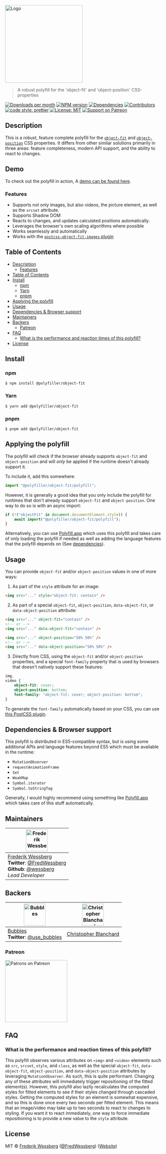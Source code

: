 <!-- SHADOW_SECTION_LOGO_START -->

<div><img alt="Logo" src="https://raw.githubusercontent.com/polyfiller-org/polyfiller/master/packages/library/css/object-fit/documentation/asset/logo.png" height="250"   /></div>

<!-- SHADOW_SECTION_LOGO_END -->

<!-- SHADOW_SECTION_DESCRIPTION_SHORT_START -->

> A robust polyfill for the 'object-fit' and 'object-position' CSS-properties

<!-- SHADOW_SECTION_DESCRIPTION_SHORT_END -->

<!-- SHADOW_SECTION_BADGES_START -->

<a href="https://npmcharts.com/compare/%40polyfiller%2Fobject-fit?minimal=true"><img alt="Downloads per month" src="https://img.shields.io/npm/dm/%40polyfiller%2Fobject-fit.svg"    /></a>
<a href="https://www.npmjs.com/package/%40polyfiller%2Fobject-fit"><img alt="NPM version" src="https://badge.fury.io/js/%40polyfiller%2Fobject-fit.svg"    /></a>
<a href="https://david-dm.org/polyfiller-org/library"><img alt="Dependencies" src="https://img.shields.io/david/polyfiller-org%2Flibrary.svg"    /></a>
<a href="https://github.com/polyfiller-org/library/graphs/contributors"><img alt="Contributors" src="https://img.shields.io/github/contributors/polyfiller-org%2Flibrary.svg"    /></a>
<a href="https://github.com/prettier/prettier"><img alt="code style: prettier" src="https://img.shields.io/badge/code_style-prettier-ff69b4.svg"    /></a>
<a href="https://opensource.org/licenses/MIT"><img alt="License: MIT" src="https://img.shields.io/badge/License-MIT-yellow.svg"    /></a>
<a href="https://www.patreon.com/bePatron?u=11315442"><img alt="Support on Patreon" src="https://img.shields.io/badge/patreon-donate-green.svg"    /></a>

<!-- SHADOW_SECTION_BADGES_END -->

<!-- SHADOW_SECTION_DESCRIPTION_LONG_START -->

## Description

<!-- SHADOW_SECTION_DESCRIPTION_LONG_END -->

This is a robust, feature complete polyfill for the [`object-fit`](https://developer.mozilla.org/en-US/docs/Web/CSS/object-fit) and [`object-position`](https://developer.mozilla.org/en-US/docs/Web/CSS/object-position) CSS properties.
It differs from other similar solutions primarily in three areas: feature completeness, modern API support, and the ability to react to changes.

## Demo

To check out the polyfill in action, A [demo can be found here](https://object-fit.netlify.app).

<!-- SHADOW_SECTION_FEATURES_START -->

### Features

<!-- SHADOW_SECTION_FEATURES_END -->

- Supports not only images, but also videos, the picture element, as well as the `srcset` attribute.
- Supports Shadow DOM
- Reacts to changes, and updates calculated positions automatically.
- Leverages the browser's own scaling algorithms where possible
- Works seamlessly and automatically
- Works with the [`postcss-object-fit-images` plugin](https://github.com/ronik-design/postcss-object-fit-images)

<!-- SHADOW_SECTION_FEATURE_IMAGE_START -->

<!-- SHADOW_SECTION_FEATURE_IMAGE_END -->

<!-- SHADOW_SECTION_TOC_START -->

## Table of Contents

- [Description](#description)
  - [Features](#features)
- [Table of Contents](#table-of-contents)
- [Install](#install)
  - [npm](#npm)
  - [Yarn](#yarn)
  - [pnpm](#pnpm)
- [Applying the polyfill](#applying-the-polyfill)
- [Usage](#usage)
- [Dependencies & Browser support](#dependencies--browser-support)
- [Maintainers](#maintainers)
- [Backers](#backers)
  - [Patreon](#patreon)
- [FAQ](#faq)
  - [What is the performance and reaction times of this polyfill?](#what-is-the-performance-and-reaction-times-of-this-polyfill)
- [License](#license)

<!-- SHADOW_SECTION_TOC_END -->

<!-- SHADOW_SECTION_INSTALL_START -->

## Install

### npm

```
$ npm install @polyfiller/object-fit
```

### Yarn

```
$ yarn add @polyfiller/object-fit
```

### pnpm

```
$ pnpm add @polyfiller/object-fit
```

<!-- SHADOW_SECTION_INSTALL_END -->

## Applying the polyfill

The polyfill will check if the browser already supports `object-fit` and `object-position` and will _only_ be applied if the runtime doesn't already support it.

To include it, add this somewhere:

```typescript
import "@polyfiller/object-fit/polyfill";
```

However, it is generally a good idea that you only include the polyfill for runtimes that don't already support `object-fit` and `object-position`.
One way to do so is with an async import:

```typescript
if (!("objectFit" in document.documentElement.style)) {
	await import("@polyfiller/object-fit/polyfill");
}
```

Alternatively, you can use [Polyfill.app](https://github.com/wessberg/Polyfiller) which uses this polyfill and takes care of only loading the polyfill if needed as well as adding the language features that the polyfill depends on (See [dependencies](#dependencies--browser-support)).

<!-- SHADOW_SECTION_USAGE_START -->

## Usage

<!-- SHADOW_SECTION_USAGE_END -->

You can provide `object-fit` and/or `object-position` values in one of more ways:

1. As part of the `style` attribute for an image:

```html
<img src="..." style="object-fit: contain" />
```

2. As part of a special `object-fit`, `object-position`, `data-object-fit`, or `data-object-position` attribute:

```html
<img src="..." object-fit="contain" />
<!-- or -->
<img src="..." data-object-fit="contain" />

<img src="..." object-position="50% 50%" />
<!-- or -->
<img src="..." data-object-position="50% 50%" />
```

3. Directly from CSS, using the `object-fit` and/or `object-position` properties, and a special `font-family` property that is used by browsers that doesn't natively support these features:

```css
img,
video {
	object-fit: cover;
	object-position: bottom;
	font-family: "object-fit: cover; object-position: bottom";
}
```

To generate the `font-family` automatically based on your CSS, you can use [this PostCSS plugin](https://github.com/ronik-design/postcss-object-fit-images).

## Dependencies & Browser support

This polyfill is distributed in ES5-compatible syntax, but is using some additional APIs and language features beyond ES5 which must be available in the runtime:

- `MutationObserver`
- `requestAnimationFrame`
- `Set`
- `WeakMap`
- `Symbol.iterator`
- `Symbol.toStringTag`

Generally, I would highly recommend using something like [Polyfill.app](https://github.com/wessberg/Polyfiller) which takes care of this stuff automatically.

<!-- SHADOW_SECTION_CONTRIBUTING_START -->

<!-- SHADOW_SECTION_CONTRIBUTING_END -->

<!-- SHADOW_SECTION_MAINTAINERS_START -->

## Maintainers

| <a href="mailto:frederikwessberg@hotmail.com"><img alt="Frederik Wessberg" src="https://avatars2.githubusercontent.com/u/20454213?s=460&v=4" height="70"   /></a>                                                                |
| -------------------------------------------------------------------------------------------------------------------------------------------------------------------------------------------------------------------------------- |
| [Frederik Wessberg](mailto:frederikwessberg@hotmail.com)<br><strong>Twitter</strong>: [@FredWessberg](https://twitter.com/FredWessberg)<br><strong>Github</strong>: [@wessberg](https://github.com/wessberg)<br>_Lead Developer_ |

<!-- SHADOW_SECTION_MAINTAINERS_END -->

<!-- SHADOW_SECTION_BACKERS_START -->

## Backers

| <a href="https://usebubbles.com"><img alt="Bubbles" src="https://uploads-ssl.webflow.com/5d682047c28b217055606673/5e5360be16879c1d0dca6514_icon-thin-128x128%402x.png" height="70"   /></a> | <a href="https://github.com/cblanc"><img alt="Christopher Blanchard" src="https://avatars0.githubusercontent.com/u/2160685?s=400&v=4" height="70"   /></a> |
| ------------------------------------------------------------------------------------------------------------------------------------------------------------------------------------------- | ---------------------------------------------------------------------------------------------------------------------------------------------------------- |
| [Bubbles](https://usebubbles.com)<br><strong>Twitter</strong>: [@use_bubbles](https://twitter.com/use_bubbles)                                                                              | [Christopher Blanchard](https://github.com/cblanc)                                                                                                         |

### Patreon

<a href="https://www.patreon.com/bePatron?u=11315442"><img alt="Patrons on Patreon" src="https://img.shields.io/endpoint.svg?url=https://shieldsio-patreon.herokuapp.com/wessberg"  width="200"  /></a>

<!-- SHADOW_SECTION_BACKERS_END -->

<!-- SHADOW_SECTION_FAQ_START -->

## FAQ

<!-- SHADOW_SECTION_FAQ_END -->

### What is the performance and reaction times of this polyfill?

This polyfill observes various attributes on `<img>` and `<video>` elements such as `src`, `srcset`, `style`, and `class`, as well as the special `object-fit`, `data-object-fit`, `object-position`, and `data-object-position` attributes by leveraging `MutationObserver`. As such,
this is quite performant. Changing any of these attributes will immediately trigger repositioning of the fitted element(s). However, this polyfill also lazily recalculates the computed styles for fitted elements to see if their styles changed through cascaded styles. Getting the computed
styles for an element is somewhat expensive, and so this is done once every two seconds per fitted element. This means that an image/video may take up to two seconds to react to changes to styling. If you want it to react immediately, one way to force immediate repositioning is to provide a new value to the `style` attribute.

<!-- SHADOW_SECTION_LICENSE_START -->

## License

MIT © [Frederik Wessberg](mailto:frederikwessberg@hotmail.com) ([@FredWessberg](https://twitter.com/FredWessberg)) ([Website](https://github.com/wessberg))

<!-- SHADOW_SECTION_LICENSE_END -->
